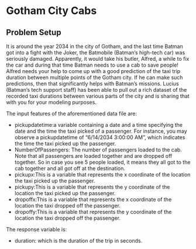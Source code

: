 # Gotham City Cabs

## Problem Setup

It is around the year 2034 in the city of Gotham, and the last time Batman got into a fight
with the Joker, the Batmobile (Batman’s high-tech car) was seriously damaged. Apparently,
it would take his butler, Alfred, a while to fix the car and during that time Batman needs
to use a cab to save people!
Alfred needs your help to come up with a good prediction of the taxi trip duration
between multiple points of the Gotham city. If he can make such predictions, then that
significantly helps with Batman’s missions.
Lucius (Batman’s tech support staff) has been able to pull out a rich dataset of the
recorded taxi durations between various parts of the city and is sharing that with you for
your modeling purposes.

The input features of the aforementioned data file are:
- pickupdatetime:a variable containing a date and a time specifying the date and the
    time the taxi picked of a passenger. For instance, you may observe a pickupdatetime
    of “6/14/2034 3:00:00 AM”, which indicates the time the taxi picked up the passenger.
- NumberOfPassengers: The number of passengers loaded to the cab. Note that all
    passengers are loaded together and are dropped off together. So in case you see 5 people
    loaded, it means they all got to the cab together and all got off at the destination.
- pickupx:This is a variable that represents the x coordinate of the location the taxi
    picked up the passenger.
- pickupy:This is a variable that represents the y coordinate of the location the taxi
    picked up the passenger.
- dropoffx:This is a variable that represents the x coordinate of the location the taxi
    dropped off the passenger.
- dropoffy:This is a variable that represents the y coordinate of the location the taxi
    dropped off the passenger.

The response variable is:

- duration: which is the duration of the trip in seconds.

